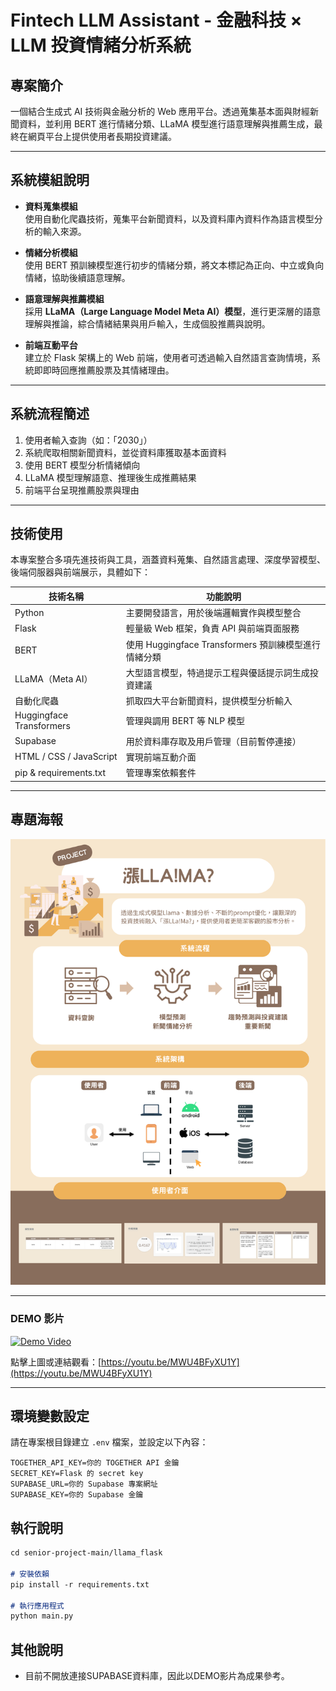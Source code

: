 # Fintech LLM Assistant - 金融科技 × LLM 投資情緒分析系統

## 專案簡介

一個結合生成式 AI 技術與金融分析的 Web 應用平台。透過蒐集基本面與財經新聞資料，並利用 BERT 進行情緒分類、LLaMA 模型進行語意理解與推薦生成，最終在網頁平台上提供使用者長期投資建議。

---

## 系統模組說明

- **資料蒐集模組**  
  使用自動化爬蟲技術，蒐集平台新聞資料，以及資料庫內資料作為語言模型分析的輸入來源。

- **情緒分析模組**  
  使用 BERT 預訓練模型進行初步的情緒分類，將文本標記為正向、中立或負向情緒，協助後續語意理解。

- **語意理解與推薦模組**  
  採用 **LLaMA（Large Language Model Meta AI）模型**，進行更深層的語意理解與推論，綜合情緒結果與用戶輸入，生成個股推薦與說明。

- **前端互動平台**  
  建立於 Flask 架構上的 Web 前端，使用者可透過輸入自然語言查詢情境，系統即即時回應推薦股票及其情緒理由。

---

## 系統流程簡述

1. 使用者輸入查詢（如：「2030」）  
2. 系統爬取相關新聞資料，並從資料庫獲取基本面資料
3. 使用 BERT 模型分析情緒傾向  
4. LLaMA 模型理解語意、推理後生成推薦結果  
5. 前端平台呈現推薦股票與理由

---

## 技術使用

本專案整合多項先進技術與工具，涵蓋資料蒐集、自然語言處理、深度學習模型、後端伺服器與前端展示，具體如下：

| 技術名稱                     | 功能說明                                      |
|----------------------------|--------------------------------------------|
| Python                     | 主要開發語言，用於後端邏輯實作與模型整合           |
| Flask                      | 輕量級 Web 框架，負責 API 與前端頁面服務             |
| BERT                       | 使用 Huggingface Transformers 預訓練模型進行情緒分類 |
| LLaMA（Meta AI）            | 大型語言模型，特過提示工程與優話提示詞生成投資建議     |
| 自動化爬蟲                   | 抓取四大平台新聞資料，提供模型分析輸入          |
| Huggingface Transformers    | 管理與調用 BERT 等 NLP 模型                      |
| Supabase                    | 用於資料庫存取及用戶管理（目前暫停連接）             |
| HTML / CSS / JavaScript     | 實現前端互動介面                                  |
| pip & requirements.txt      | 管理專案依賴套件   
---
## 專題海報

![專題海報](./poster/poster.png)

---
### DEMO 影片

[![Demo Video](https://img.youtube.com/vi/MWU4BFyXU1Y/0.jpg)](https://youtu.be/MWU4BFyXU1Y)

點擊上圖或連結觀看：[https://youtu.be/MWU4BFyXU1Y](https://youtu.be/MWU4BFyXU1Y)

---

## 環境變數設定

請在專案根目錄建立 `.env` 檔案，並設定以下內容：

```env
TOGETHER_API_KEY=你的 TOGETHER API 金鑰
SECRET_KEY=Flask 的 secret key
SUPABASE_URL=你的 Supabase 專案網址
SUPABASE_KEY=你的 Supabase 金鑰
```

## 執行說明

```markdown
cd senior-project-main/llama_flask

# 安裝依賴
pip install -r requirements.txt

# 執行應用程式
python main.py
```

## 其他說明
- 目前不開放連接SUPABASE資料庫，因此以DEMO影片為成果參考。
